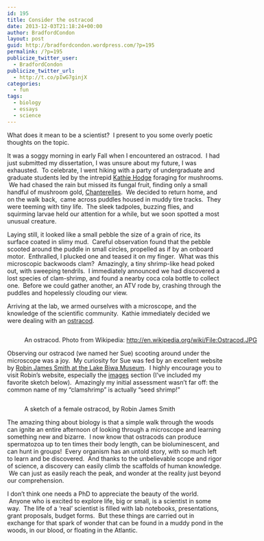 ```yaml
---
id: 195
title: Consider the ostracod
date: 2013-12-03T21:18:24+00:00
author: BradfordCondon
layout: post
guid: http://bradfordcondon.wordpress.com/?p=195
permalink: /?p=195
publicize_twitter_user:
  - BradfordCondon
publicize_twitter_url:
  - http://t.co/pIwG7ginjX
categories:
  - fun
tags:
  - biology
  - essays
  - science
---
```

What does it mean to be a scientist?  I present to you some overly poetic thoughts on the topic.

It was a soggy morning in early Fall when I encountered an ostracod.  I had just submitted my dissertation, I was unsure about my future, I was exhausted.  To celebrate, I went hiking with a party of undergraduate and graduate students led by the intrepid [Kathie Hodge](http://www.plantpath.cornell.edu/labs/hodge/) foraging for mushrooms.  We had chased the rain but missed its fungal fruit, finding only a small handful of mushroom gold, [Chanterelles](http://en.wikipedia.org/wiki/Chanterelle).  We decided to return home, and on the walk back,  came across puddles housed in muddy tire tracks.  They were teeming with tiny life.  The sleek tadpoles, buzzing flies, and squirming larvae held our attention for a while, but we soon spotted a most unusual creature.

Laying still, it looked like a small pebble the size of a grain of rice, its surface coated in slimy mud.  Careful observation found that the pebble scooted around the puddle in small circles, propelled as if by an onboard motor.  Enthralled, I plucked one and teased it on my finger.  What was this microscopic backwoods clam?  Amazingly, a tiny shrimp-like head poked out, with sweeping tendrils.  I immediately announced we had discovered a lost species of clam-shrimp, and found a nearby coca cola bottle to collect one.  Before we could gather another, an ATV rode by, crashing through the puddles and hopelessly clouding our view.

Arriving at the lab, we armed ourselves with a microscope, and the knowledge of the scientific community.  Kathie immediately decided we were dealing with an [ostracod](http://en.wikipedia.org/wiki/Ostracod).<figure style="width: 800px" class="wp-caption alignnone">

<img alt="" src="https://i0.wp.com/upload.wikimedia.org/wikipedia/commons/thumb/9/93/Ostracod.JPG/800px-Ostracod.JPG?resize=800%2C595" data-recalc-dims="1" /><figcaption class="wp-caption-text">An ostracod. Photo from Wikipedia: http://en.wikipedia.org/wiki/File:Ostracod.JPG</figcaption></figure> 

Observing our ostracod (we named her Sue) scooting around under the microscope was a joy.  My curiosity for Sue was fed by an excellent website by [Robin James Smith at the Lake Biwa Museum](http://www.lbm.go.jp/smith/facts.html).  I highly encourage you to visit Robin&#8217;s website, especially the [images](http://www.lbm.go.jp/smith/photos.html) section (I&#8217;ve included my favorite sketch below).  Amazingly my initial assessment wasn&#8217;t far off: the common name of my &#8220;clamshrimp&#8221; is actually &#8220;seed shrimp!&#8221;<figure style="width: 500px" class="wp-caption alignnone">

<img alt="" src="https://i0.wp.com/www.lbm.go.jp/smith/images/limnocythere2.png?resize=500%2C377" data-recalc-dims="1" /><figcaption class="wp-caption-text">A sketch of a female ostracod, by Robin James Smith</figcaption></figure> 

The amazing thing about biology is that a simple walk through the woods can ignite an entire afternoon of looking through a microscope and learning something new and bizarre.  I now know that ostracods can produce spermatozoa up to ten times their body length, can be bioluminescent, and can hunt in groups!  Every organism has an untold story, with so much left to learn and be discovered.  And thanks to the unbelievable scope and rigor of science, a discovery can easily climb the scaffolds of human knowledge.  We can just as easily reach the peak, and wonder at the reality just beyond our comprehension.

I don&#8217;t think one needs a PhD to appreciate the beauty of the world.  Anyone who is excited to explore life, big or small, is a scientist in some way.  The life of a &#8216;real&#8217; scientist is filled with lab notebooks, presentations, grant proposals, budget forms.  But these things are carried out in exchange for that spark of wonder that can be found in a muddy pond in the woods, in our blood, or floating in the Atlantic.